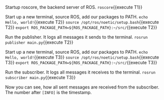 Startup roscore, the backend server of ROS.
`roscore`{{execute T1}}

Start up a new terminal, source ROS, add our packages to PATH. 
`echo Hello, world!`{{execute T2}}
`source /opt/ros/noetic/setup.bash`{{execute T2}}
`export ROS_PACKAGE_PATH=${ROS_PACKAGE_PATH}:~/src/`{{execute T2}}

Run the publisher. It logs all messages it sends to the terminal. 
`rosrun publisher main.py`{{execute T2}}

Start up a new terminal, source ROS, add our packages to PATH.
`echo Hello, world!`{{execute T3}}
`source /opt/ros/noetic/setup.bash`{{execute T3}}
`export ROS_PACKAGE_PATH=${ROS_PACKAGE_PATH}:~/src/`{{execute T3}}

Run the subscriber. It logs all messages it receives to the terminal. 
`rosrun subscriber main.py`{{execute T3}}

Now you can see, how all sent messages are received from the subscriber. The number after `[INFO]` is the timestamp.  